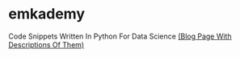 # emkademy
Code Snippets Written In Python For Data Science  [(Blog Page With Descriptions Of Them)](https://emkademy.com)
